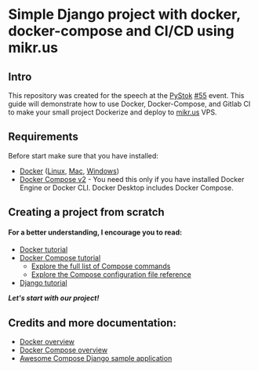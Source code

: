 # Simple Django project with docker, docker-compose and CI/CD using mikr.us  
## Intro
This repository was created for the speech at the [PyStok](https://pystok.org/pystok-55/) [#55](https://www.facebook.com/events/486108750034527) event. 
This guide will demonstrate how to use Docker, Docker-Compose, and Gitlab CI to make your small project Dockerize and deploy to [mikr.us](https://mikr.us/) VPS.

## Requirements
Before start make sure that you have installed:
- [Docker](https://docs.docker.com/desktop/) ([Linux](https://docs.docker.com/desktop/install/linux-install/), [Mac](https://docs.docker.com/desktop/install/mac-install/), [Windows](https://docs.docker.com/desktop/install/windows-install/))
- [Docker Compose v2](https://docs.docker.com/compose/install/) - You need this only if you have installed Docker Engine or Docker CLI. Docker Desktop includes Docker Compose.

## Creating a project from scratch
#### For a better understanding, I encourage you to read:
 - [Docker tutorial](https://docs.docker.com/get-started/)
 - [Docker Compose tutorial](https://docs.docker.com/compose/gettingstarted/)
   - [Explore the full list of Compose commands](https://docs.docker.com/compose/reference/)
   - [Explore the Compose configuration file reference](https://docs.docker.com/compose/compose-file/)
 - [Django tutorial](https://docs.djangoproject.com/en/4.1/intro/tutorial01/)

***Let's start with our project!***


## Credits and more documentation:
* [Docker overview](https://docs.docker.com/get-started/)
* [Docker Compose overview](https://docs.docker.com/compose/)
* [Awesome Compose Django sample application](https://github.com/docker/awesome-compose/tree/master/official-documentation-samples/django/)